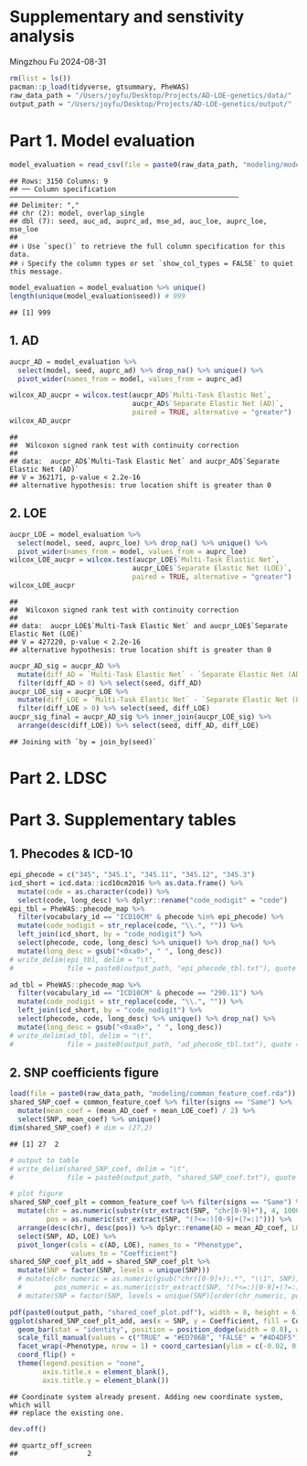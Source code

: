Supplementary and senstivity analysis
================
Mingzhou Fu
2024-08-31

``` r
rm(list = ls())
pacman::p_load(tidyverse, gtsummary, PheWAS)
raw_data_path = "/Users/joyfu/Desktop/Projects/AD-LOE-genetics/data/"
output_path = "/Users/joyfu/Desktop/Projects/AD-LOE-genetics/output/"
```

# Part 1. Model evaluation

``` r
model_evaluation = read_csv(file = paste0(raw_data_path, "modeling/model_eval_elnet.csv"))
```

    ## Rows: 3150 Columns: 9
    ## ── Column specification ────────────────────────────────────────────────────────
    ## Delimiter: ","
    ## chr (2): model, overlap_single
    ## dbl (7): seed, auc_ad, auprc_ad, mse_ad, auc_loe, auprc_loe, mse_loe
    ## 
    ## ℹ Use `spec()` to retrieve the full column specification for this data.
    ## ℹ Specify the column types or set `show_col_types = FALSE` to quiet this message.

``` r
model_evaluation = model_evaluation %>% unique()
length(unique(model_evaluation$seed)) # 999
```

    ## [1] 999

## 1. AD

``` r
aucpr_AD = model_evaluation %>%  
  select(model, seed, auprc_ad) %>% drop_na() %>% unique() %>%
  pivot_wider(names_from = model, values_from = auprc_ad)

wilcox_AD_aucpr = wilcox.test(aucpr_AD$`Multi-Task Elastic Net`, 
                              aucpr_AD$`Separate Elastic Net (AD)`, 
                              paired = TRUE, alternative = "greater")
wilcox_AD_aucpr
```

    ## 
    ##  Wilcoxon signed rank test with continuity correction
    ## 
    ## data:  aucpr_AD$`Multi-Task Elastic Net` and aucpr_AD$`Separate Elastic Net (AD)`
    ## V = 362171, p-value < 2.2e-16
    ## alternative hypothesis: true location shift is greater than 0

## 2. LOE

``` r
aucpr_LOE = model_evaluation %>%  
  select(model, seed, auprc_loe) %>% drop_na() %>% unique() %>%
  pivot_wider(names_from = model, values_from = auprc_loe)
wilcox_LOE_aucpr = wilcox.test(aucpr_LOE$`Multi-Task Elastic Net`, 
                              aucpr_LOE$`Separate Elastic Net (LOE)`, 
                              paired = TRUE, alternative = "greater")
wilcox_LOE_aucpr
```

    ## 
    ##  Wilcoxon signed rank test with continuity correction
    ## 
    ## data:  aucpr_LOE$`Multi-Task Elastic Net` and aucpr_LOE$`Separate Elastic Net (LOE)`
    ## V = 427220, p-value < 2.2e-16
    ## alternative hypothesis: true location shift is greater than 0

``` r
aucpr_AD_sig = aucpr_AD %>% 
  mutate(diff_AD = `Multi-Task Elastic Net` - `Separate Elastic Net (AD)`) %>% 
  filter(diff_AD > 0) %>% select(seed, diff_AD)
aucpr_LOE_sig = aucpr_LOE %>%
  mutate(diff_LOE = `Multi-Task Elastic Net` - `Separate Elastic Net (LOE)`) %>% 
  filter(diff_LOE > 0) %>% select(seed, diff_LOE)
aucpr_sig_final = aucpr_AD_sig %>% inner_join(aucpr_LOE_sig) %>% 
  arrange(desc(diff_LOE)) %>% select(seed, diff_AD, diff_LOE)
```

    ## Joining with `by = join_by(seed)`

# Part 2. LDSC

# Part 3. Supplementary tables

## 1. Phecodes & ICD-10

``` r
epi_phecode = c("345", "345.1", "345.11", "345.12", "345.3")
icd_short = icd.data::icd10cm2016 %>% as.data.frame() %>% 
  mutate(code = as.character(code)) %>% 
  select(code, long_desc) %>% dplyr::rename("code_nodigit" = "code")
epi_tbl = PheWAS::phecode_map %>% 
  filter(vocabulary_id == "ICD10CM" & phecode %in% epi_phecode) %>% 
  mutate(code_nodigit = str_replace(code, "\\.", "")) %>% 
  left_join(icd_short, by = "code_nodigit") %>% 
  select(phecode, code, long_desc) %>% unique() %>% drop_na() %>% 
  mutate(long_desc = gsub("<0xa0>", " ", long_desc))
# write_delim(epi_tbl, delim = "\t", 
#             file = paste0(output_path, "epi_phecode_tbl.txt"), quote = "none")
```

``` r
ad_tbl = PheWAS::phecode_map %>% 
  filter(vocabulary_id == "ICD10CM" & phecode == "290.11") %>% 
  mutate(code_nodigit = str_replace(code, "\\.", "")) %>% 
  left_join(icd_short, by = "code_nodigit") %>% 
  select(phecode, code, long_desc) %>% unique() %>% drop_na() %>% 
  mutate(long_desc = gsub("<0xa0>", " ", long_desc))
# write_delim(ad_tbl, delim = "\t", 
#             file = paste0(output_path, "ad_phecode_tbl.txt"), quote = "none")
```

## 2. SNP coefficients figure

``` r
load(file = paste0(raw_data_path, "modeling/common_feature_coef.rda"))
shared_SNP_coef = common_feature_coef %>% filter(signs == "Same") %>%
  mutate(mean_coef = (mean_AD_coef + mean_LOE_coef) / 2) %>%
  select(SNP, mean_coef) %>% unique()
dim(shared_SNP_coef) # dim = (27,2)
```

    ## [1] 27  2

``` r
# output to table
# write_delim(shared_SNP_coef, delim = "\t", 
#             file = paste0(output_path, "shared_SNP_coef.txt"), quote = "none")
```

``` r
# plot figure
shared_SNP_coef_plt = common_feature_coef %>% filter(signs == "Same") %>% 
  mutate(chr = as.numeric(substr(str_extract(SNP, "chr[0-9]+"), 4, 1000000L)),
         pos = as.numeric(str_extract(SNP, "(?<=:)[0-9]+(?=:)"))) %>%
  arrange(desc(chr), desc(pos)) %>% dplyr::rename(AD = mean_AD_coef, LOE = mean_LOE_coef) %>%
  select(SNP, AD, LOE) %>% 
  pivot_longer(cols = c(AD, LOE), names_to = "Phenotype", 
               values_to = "Coefficient")
shared_SNP_coef_plt_add = shared_SNP_coef_plt %>% 
  mutate(SNP = factor(SNP, levels = unique(SNP)))
  # mutate(chr_numeric = as.numeric(gsub("chr([0-9]+):.*", "\\1", SNP)),
  #        pos_numeric = as.numeric(str_extract(SNP, "(?<=:)[0-9]+(?=:)"))) %>% 
  # mutate(SNP = factor(SNP, levels = unique(SNP)[order(chr_numeric, pos_numeric)]))

pdf(paste0(output_path, "shared_coef_plot.pdf"), width = 8, height = 6)
ggplot(shared_SNP_coef_plt_add, aes(x = SNP, y = Coefficient, fill = Coefficient > 0)) + 
  geom_bar(stat = "identity", position = position_dodge(width = 0.8), width = 0.7) +
  scale_fill_manual(values = c("TRUE" = "#ED706B", "FALSE" = "#4D4DF5")) +
  facet_wrap(~Phenotype, nrow = 1) + coord_cartesian(ylim = c(-0.02, 0.02)) + 
  coord_flip() + 
  theme(legend.position = "none",
        axis.title.x = element_blank(),
        axis.title.y = element_blank())
```

    ## Coordinate system already present. Adding new coordinate system, which will
    ## replace the existing one.

``` r
dev.off()
```

    ## quartz_off_screen 
    ##                 2
